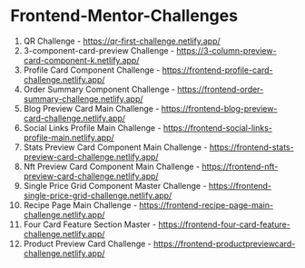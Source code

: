 # Frontend-Mentor-Challenges

1. QR Challenge - https://qr-first-challenge.netlify.app/
2. 3-component-card-preview Challenge - https://3-column-preview-card-component-k.netlify.app/
3. Profile Card Component Challenge - https://frontend-profile-card-challenge.netlify.app/
4. Order Summary Component Challenge - https://frontend-order-summary-challenge.netlify.app/
5. Blog Preview Card Main Challenge - https://frontend-blog-preview-card-challenge.netlify.app/
6. Social Links Profile Main Challenge - https://frontend-social-links-profile-main.netlify.app/
7. Stats Preview Card Component Main Challenge - https://frontend-stats-preview-card-challenge.netlify.app/
8. Nft Preview Card Component Main Challenge - https://frontend-nft-preview-card-challenge.netlify.app/
9. Single Price Grid Component Master Challenge - https://frontend-single-price-grid-challenge.netlify.app/
10. Recipe Page Main Challenge - https://frontend-recipe-page-main-challenge.netlify.app/
11. Four Card Feature Section Master - https://frontend-four-card-feature-challenge.netlify.app/
12. Product Preview Card Challenge - https://frontend-productpreviewcard-challenge.netlify.app/
